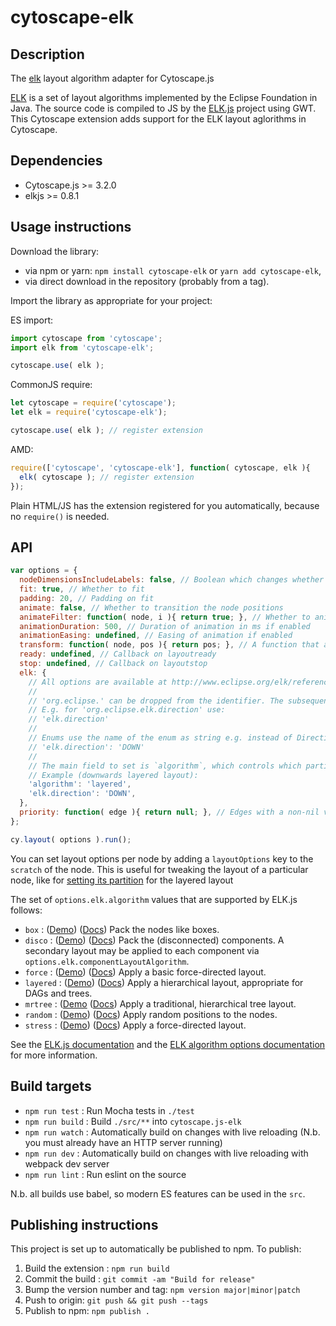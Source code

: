 cytoscape-elk
================================================================================

## Description

The [elk](https://github.com/OpenKieler/elkjs) layout algorithm adapter for Cytoscape.js

[ELK](https://www.eclipse.org/elk/) is a set of layout algorithms implemented by the Eclipse Foundation in Java.  The source code is compiled to JS by the [ELK.js](https://github.com/kieler/elkjs) project using GWT.  This Cytoscape extension adds support for the ELK layout aglorithms in Cytoscape.


## Dependencies

 * Cytoscape.js >= 3.2.0
 * elkjs >= 0.8.1


## Usage instructions

Download the library:
 * via npm or yarn: `npm install cytoscape-elk` or `yarn add cytoscape-elk`,
 * via direct download in the repository (probably from a tag).

Import the library as appropriate for your project:

ES import:

```js
import cytoscape from 'cytoscape';
import elk from 'cytoscape-elk';

cytoscape.use( elk );
```

CommonJS require:

```js
let cytoscape = require('cytoscape');
let elk = require('cytoscape-elk');

cytoscape.use( elk ); // register extension
```

AMD:

```js
require(['cytoscape', 'cytoscape-elk'], function( cytoscape, elk ){
  elk( cytoscape ); // register extension
});
```

Plain HTML/JS has the extension registered for you automatically, because no `require()` is needed.


## API

```js
var options = {
  nodeDimensionsIncludeLabels: false, // Boolean which changes whether label dimensions are included when calculating node dimensions
  fit: true, // Whether to fit
  padding: 20, // Padding on fit
  animate: false, // Whether to transition the node positions
  animateFilter: function( node, i ){ return true; }, // Whether to animate specific nodes when animation is on; non-animated nodes immediately go to their final positions
  animationDuration: 500, // Duration of animation in ms if enabled
  animationEasing: undefined, // Easing of animation if enabled
  transform: function( node, pos ){ return pos; }, // A function that applies a transform to the final node position
  ready: undefined, // Callback on layoutready
  stop: undefined, // Callback on layoutstop
  elk: {
    // All options are available at http://www.eclipse.org/elk/reference.html
    //
    // 'org.eclipse.' can be dropped from the identifier. The subsequent identifier has to be used as property key in quotes.
    // E.g. for 'org.eclipse.elk.direction' use:
    // 'elk.direction'
    //
    // Enums use the name of the enum as string e.g. instead of Direction.DOWN use:
    // 'elk.direction': 'DOWN'
    //
    // The main field to set is `algorithm`, which controls which particular layout algorithm is used.
    // Example (downwards layered layout):
    'algorithm': 'layered',
    'elk.direction': 'DOWN',
  },
  priority: function( edge ){ return null; }, // Edges with a non-nil value are skipped when geedy edge cycle breaking is enabled
};

cy.layout( options ).run();
```

You can set layout options per node by adding a `layoutOptions` key to the `scratch` of the node. This is useful for tweaking the layout of a particular node, like for [setting its partition](https://www.eclipse.org/elk/reference/options/org-eclipse-elk-partitioning-partition.html) for the layered layout

The set of  `options.elk.algorithm` values that are supported by ELK.js follows:

- `box` : ([Demo](https://cytoscape.github.io/cytoscape.js-elk/?demo=box)) ([Docs](https://www.eclipse.org/elk/reference/algorithms/org-eclipse-elk-box.html)) Pack the nodes like boxes.
- `disco` : ([Demo](https://cytoscape.github.io/cytoscape.js-elk/?demo=disco)) ([Docs](https://www.eclipse.org/elk/reference/algorithms/org-eclipse-elk-disco.html)) Pack the (disconnected) components.  A secondary layout may be applied to each component via `options.elk.componentLayoutAlgorithm`.
- `force` : ([Demo](https://cytoscape.github.io/cytoscape.js-elk/?demo=force)) ([Docs](https://www.eclipse.org/elk/reference/algorithms/org-eclipse-elk-force.html)) Apply a basic force-directed layout.
- `layered` : ([Demo](https://cytoscape.github.io/cytoscape.js-elk/?demo=layered)) ([Docs](https://www.eclipse.org/elk/reference/algorithms/org-eclipse-elk-layered.html)) Apply a hierarchical layout, appropriate for DAGs and trees.
- `mrtree` : ([Demo](https://cytoscape.github.io/cytoscape.js-elk/?demo=mrtree) ([Docs](https://www.eclipse.org/elk/reference/algorithms/org-eclipse-elk-mrtree.html)) Apply a traditional, hierarchical tree layout.
- `random` : ([Demo](https://cytoscape.github.io/cytoscape.js-elk/?demo=random)) ([Docs](https://www.eclipse.org/elk/reference/algorithms/org-eclipse-elk-random.html)) Apply random positions to the nodes.
- `stress` : ([Demo](https://cytoscape.github.io/cytoscape.js-elk/?demo=stress)) ([Docs](https://www.eclipse.org/elk/reference/algorithms/org-eclipse-elk-stress.html)) Apply a force-directed layout.

See the [ELK.js documentation](https://github.com/OpenKieler/elkjs) and the [ELK algorithm options documentation](https://www.eclipse.org/elk/reference/algorithms.html) for more information.

## Build targets

* `npm run test` : Run Mocha tests in `./test`
* `npm run build` : Build `./src/**` into `cytoscape.js-elk`
* `npm run watch` : Automatically build on changes with live reloading (N.b. you must already have an HTTP server running)
* `npm run dev` : Automatically build on changes with live reloading with webpack dev server
* `npm run lint` : Run eslint on the source

N.b. all builds use babel, so modern ES features can be used in the `src`.


## Publishing instructions

This project is set up to automatically be published to npm.  To publish:

1. Build the extension : `npm run build`
2. Commit the build : `git commit -am "Build for release"`
3. Bump the version number and tag: `npm version major|minor|patch`
4. Push to origin: `git push && git push --tags`
5. Publish to npm: `npm publish .`

